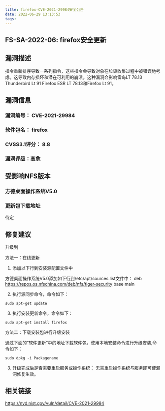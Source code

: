 ```yaml
---
title: firefox-CVE-2021-29984安全公告
date: 2022-06-29 13:13:53
tags:
---
```

## FS-SA-2022-06: firefox安全更新

## 漏洞描述

指令重新排序导致一系列指令，这些指令会导致对象在垃圾收集过程中被错误地考虑。这导致内存损坏和潜在可利用的崩溃。这种漏洞会影响雷鸟LT 78.13 Thunderbird Lt 91 Firefox ESR LT 78.13和Firefox Lt 91。

## 漏洞信息

###    漏洞编号： CVE-2021-29984

###    软件包名： firefox

###    CVSS3.1评分： 8.8

###    漏洞评级：高危

## 受影响NFS版本

###    方德桌面操作系统V5.0

### 更新包下载地址

待定

## 修复建议

升级到 

方法一：在线更新

1. 添加以下行到安装源配置文件中

方德桌面操作系统V5.0添加如下行到/etc/apt/sources.list文件中：
deb https://repos.os.nfschina.com/deb/nfs/tiger-security base main

2. 执行源同步命令，命令如下：

```
sudo apt-get update
```

3. 执行安装更新命令，命令如下：

```
sudo apt-get install firefox
```

方法二：下载安装包进行升级安装

通过下面的“软件更新”中的地址下载软件包，使用本地安装命令进行升级安装,命令如下：

```
sudo dpkg -i Packagename
```

3. 升级完成后是否需要重启服务或操作系统：
   无需重启操作系统与服务即可使漏洞修复生效。

## 相关链接

https://nvd.nist.gov/vuln/detail/CVE-2021-29984
